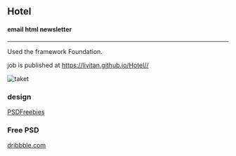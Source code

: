 ## Hotel
#### email html newsletter
------------------
Used the framework Foundation.

job is published at https://livitan.github.io/Hotel//

![taket](https://d13yacurqjgara.cloudfront.net/users/842707/screenshots/2687699/hotel-deals-and-offers-newsletter-template-free-psd-d_1x.jpg)


### design 
[PSDFreebies](https://dribbble.com/PSDFreebies)

### Free PSD
[dribbble.com](https://dribbble.com/shots/2687699-Freebie-Hotel-Deals-and-offers-Newsletter-Template-Free-PSD)

